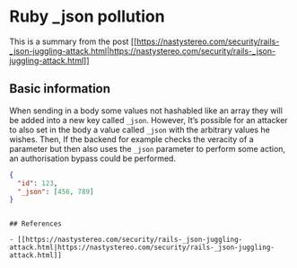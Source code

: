 # Ruby _json pollution


This is a summary from the post [[https://nastystereo.com/security/rails-_json-juggling-attack.html|https://nastystereo.com/security/rails-_json-juggling-attack.html]]

## Basic information

When sending in a body some values not hashabled like an array they will be added into a new key called `_json`. However, It’s possible for an attacker to also set in the body a value called `_json` with the arbitrary values he wishes. Then, If the backend for example checks the veracity of a parameter but then also uses the `_json` parameter to perform some action, an authorisation bypass could be performed.

```json
{
  "id": 123,
  "_json": [456, 789]
}
```
```

## References

- [[https://nastystereo.com/security/rails-_json-juggling-attack.html|https://nastystereo.com/security/rails-_json-juggling-attack.html]]



